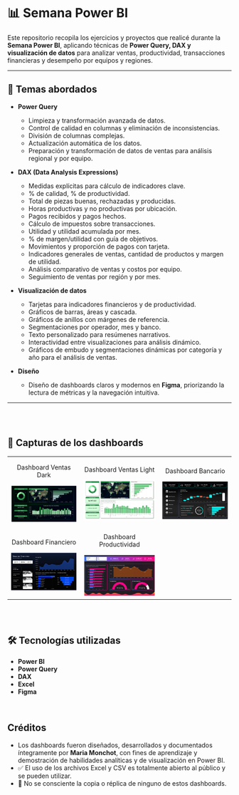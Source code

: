 # 📊 Semana Power BI

Este repositorio recopila los ejercicios y proyectos que realicé durante la **Semana Power BI**, aplicando técnicas de **Power Query, DAX y visualización de datos** para analizar ventas, productividad, transacciones financieras y desempeño por equipos y regiones.  

---

## 🚀 Temas abordados

- **Power Query**
  - Limpieza y transformación avanzada de datos.
  - Control de calidad en columnas y eliminación de inconsistencias.
  - División de columnas complejas.
  - Actualización automática de los datos.
  - Preparación y transformación de datos de ventas para análisis regional y por equipo.

- **DAX (Data Analysis Expressions)**
  - Medidas explícitas para cálculo de indicadores clave.
  - % de calidad, % de productividad.
  - Total de piezas buenas, rechazadas y producidas.
  - Horas productivas y no productivas por ubicación.
  - Pagos recibidos y pagos hechos.
  - Cálculo de impuestos sobre transacciones.
  - Utilidad y utilidad acumulada por mes.
  - % de margen/utilidad con guía de objetivos.
  - Movimientos y proporción de pagos con tarjeta.
  - Indicadores generales de ventas, cantidad de productos y margen de utilidad.
  - Análisis comparativo de ventas y costos por equipo.
  - Seguimiento de ventas por región y por mes.

- **Visualización de datos**
  - Tarjetas para indicadores financieros y de productividad.
  - Gráficos de barras, áreas y cascada.
  - Gráficos de anillos con márgenes de referencia.
  - Segmentaciones por operador, mes y banco.
  - Texto personalizado para resúmenes narrativos.
  - Interactividad entre visualizaciones para análisis dinámico.
  - Gráficos de embudo y segmentaciones dinámicas por categoría y año para el análisis de ventas.

- **Diseño**
  - Diseño de dashboards claros y modernos en **Figma**, priorizando la lectura de métricas y la navegación intuitiva.

---

<br>
<br>

## 📸 Capturas de los dashboards


<table>
  <tr>
    <td style="text-align:center;">
      <p>Dashboard Ventas Dark</p>
      <img width="300" alt="Dashboard Ventas" src="Vistas/Ventas_Dark.png" />
    </td>
    <td style="text-align:center;">
      <p>Dashboard Ventas Light</p>
      <img width="300" alt="Dashboard Ventas Light" src="Vistas/Ventas_Light.png" />
    </td>
    <td style="text-align:center;">
      <p>Dashboard Bancario</p>
      <img width="300" alt="Dashboard Bancario" src="Vistas/Bancario.png" />
    </td>
  </tr>
  <tr>
    <td style="text-align:center;">
      <p>Dashboard Financiero</p>
      <img width="300" alt="Resumen Financiero" src="Vistas/Financiero.png" />
    </td>
    <td style="text-align:center;">
      <p>Dashboard Productividad</p>
      <img width="300" alt="Dashboard Productividad" src="./Vistas/Productividad.png" />
    </td>
  </tr>
</table>


<br>
<br>


## 🛠️ Tecnologías utilizadas

- **Power BI**  
- **Power Query**  
- **DAX**  
- **Excel**  
- **Figma**

<br/>

## Créditos 

- Los dashboards fueron diseñados, desarrollados y documentados íntegramente por **Maria Monchot**, con fines de aprendizaje y demostración de habilidades analíticas y de visualización en Power BI.  
- ✅ El uso de los archivos Excel y CSV es totalmente abierto al público y se pueden utilizar.
- 🚫 No se consciente la copia o réplica de ninguno de estos dashboards.

<br/>
